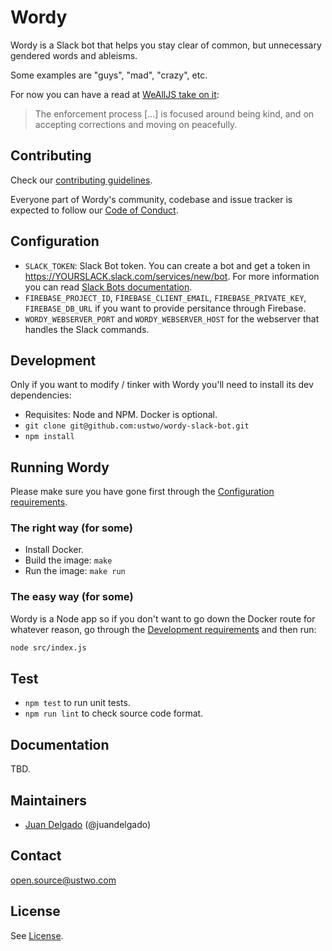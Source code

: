 # Wordy

Wordy is a Slack bot that helps you stay clear of common, but unnecessary gendered words and ableisms.

Some examples are "guys", "mad", "crazy", etc.

For now you can have a read at [WeAllJS take on it](http://wealljs.org/rfc-slackbot-language-shorthands):

> The enforcement process [...] is focused around being kind, and on accepting corrections and moving on peacefully.

## Contributing

Check our [contributing guidelines](./CONTRIBUTING.md).

Everyone part of Wordy's community, codebase and issue tracker is expected to follow our [Code of Conduct](./CODE_OF_CONDUCT.md).

## Configuration

 * `SLACK_TOKEN`: Slack Bot token. You can create a bot and get a token in https://YOURSLACK.slack.com/services/new/bot. For more information you can read [Slack Bots documentation](https://api.slack.com/bot-users).
 * `FIREBASE_PROJECT_ID`, `FIREBASE_CLIENT_EMAIL`, `FIREBASE_PRIVATE_KEY`, `FIREBASE_DB_URL` if you want to provide persitance through Firebase.
 * `WORDY_WEBSERVER_PORT` and `WORDY_WEBSERVER_HOST` for the webserver that handles the Slack commands.

## Development

Only if you want to modify / tinker with Wordy you'll need to install its dev dependencies:

 * Requisites: Node and NPM. Docker is optional.
 * `git clone git@github.com:ustwo/wordy-slack-bot.git`
 * `npm install`

## Running Wordy

Please make sure you have gone first through the [Configuration requirements](#configuration).

### The right way (for some)

 * Install Docker.
 * Build the image: `make`
 * Run the image: `make run`

### The easy way (for some)

Wordy is a Node app so if you don't want to go down the Docker route for whatever reason, go through the [Development requirements](#development) and then run:

```sh
node src/index.js
```

## Test

 * `npm test` to run unit tests.
 * `npm run lint` to check source code format.

## Documentation

TBD.

## Maintainers

* [Juan Delgado](mailto:juan@ustwo.com) (@juandelgado)

## Contact

[open.source@ustwo.com](mailto:open.source@ustwo.com)

## License

See [License](./LICENSE).
